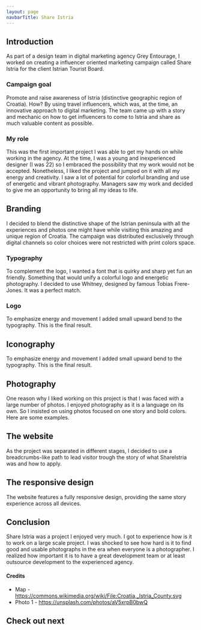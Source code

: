 ```yaml
---
layout: page
navbarTitle: Share Istria
---
```


<TitleSection
  title="Share Istria"
  subtitle="Creative Tourism Campaign"
  accentColor="#47B800"
/>

<HeroSection
  heroImage="stjepangrgic-project-share-istria-cover-image.jpg"
  bgColor="#009FE5"
/>
<!-- 
<Content>
  test
</Content> -->

<ProjectInfo
  period="2014-2015"
  platform="Web, Social media"
  role="Digital Designer"
/>

## Introduction
As part of a design team in digital marketing agency Grey Entourage, I worked on creating a influencer oriented marketing campaign called Share Istria for the client Istrian Tourist Board.

### Campaign goal
Promote and raise awareness of Istria (distinctive geographic region of Croatia). How? By using travel influencers, which was, at the time, an innovative approach to digital marketing. The team came up with a story and mechanic on how to get influencers to come to Istria and share as much valuable content as possible.

### My role
This was the first important project I was able to get my hands on while working in the agency.  At the time, I was a young and inexperienced designer (I was 22) so I embraced the possibility that my work would not be accepted. Nonetheless, I liked the project and jumped on it with all my energy and creativity. I saw a lot of potential for colorful branding and use of energetic and vibrant photography. Managers saw my work and decided to give me an opportunity to bring all my ideas to life.

<div class="grid full-width gradient branding">
  
## Branding
I decided to blend the distinctive shape of the Istrian peninsula with all the experiences and photos one might have while visiting this amazing and unique region of Croatia. The campaign was distributed exclusively through digital channels so color choices were not restricted with print colors space.
<figure class="grid-width fix-img">
  <simg name="stjepangrgic-project-share-istria-idea.jpg" />
</figure>

</div> <!-- Gradiend -->

### Typography
To complement the logo, I wanted a font that is quirky and sharp yet fun an friendly. Something that would unify a colorful logo and energetic photography. I decided to use Whitney, designed by famous Tobias Frere-Jones. It was a perfect match.
<figure class="grid-width fix-img">
  <simg name="stjepangrgic-project-share-istria-typography.jpg" />
</figure>

### Logo
To emphasize energy and movement I added small upward bend to the typography. This is the final result.
<figure class="grid-width fix-img">
  <simg name="stjepangrgic-project-share-istria-logo-dark.jpg" />
</figure>
<figure class="grid-width fix-img">
  <simg name="stjepangrgic-project-share-istria-logo-light.jpg" />
</figure>
<figure class="grid-width fix-img">
  <simg name="stjepangrgic-project-share-istria-logo-line.jpg" />
</figure>

## Iconography
To emphasize energy and movement I added small upward bend to the typography. This is the final result.
<figure class="grid-width fix-img">
  <simg name="stjepangrgic-project-share-istria-icons.jpg" />
</figure>

## Photography
One reason why I liked working on this project is that I was faced with a large number of photos. I enjoyed photography as it is a language on its own. So I insisted on using photos focused on one story and bold colors. Here are some examples.
<figure class="grid-width fix-img">
  <simg name="stjepangrgic-project-share-istria-photography.jpg" />
</figure>

<div class="gradient grid full-width">

## The website
As the project was separated in different stages, I decided to use a breadcrumbs-like path to lead visitor trough the story of what ShareIstria was and how to apply.
<figure class="grid-width fix-img">
  <simg name="stjepangrgic-project-share-istria-website.jpg" />
</figure>

</div> <!-- Gradient -->

<figure class="grid-width fix-img">
  <simg name="stjepangrgic-project-share-istria-website-form.jpg" />
</figure>

## The responsive design
The website features a fully responsive design, providing the same story experience across all devices.
<figure class="grid-width fix-img">
  <simg name="stjepangrgic-project-share-istria-website-responsive.jpg" />
</figure>

<div class="full-width grid conclusion">

## Conclusion
Share Istria was a project I enjoyed very much. I got to experience how is it to work on a large scale project. I was shocked to see how hard is it to find good and usable photographs in the era when everyone is a photographer. I realized how important it is to have a great development team or at least outsource development to the experienced agency.

<div class="credits">

#### Credits
- Map - https://commons.wikimedia.org/wiki/File:Croatia,_Istria_County.svg
- Photo 1 - https://unsplash.com/photos/aV5xrpB0bwQ

</div>


## Check out next

<div class="grid-width next-project">
  <ProjectCard
    url="/work/vibby"
    title="Vibby"
    description="Interactive video platform startup"
    period="2015"
    image="stjepangrgic-vibby-card.png"
    linkText="Read the case study"
    :tags="['Branding', 'Icons', 'Web Application', 'Corporate Site']"
    underlinColor="#2C45BC"/>
</div>
  
</div>

<script>
import slink from '@/theme/components/slink.vue'
import simg from '@/theme/components/simg.vue'
import TitleSection from '@/theme/components/TitleSection.vue'
import HeroSection from '@/theme/components/HeroSection.vue'
import ProjectInfo from '@/theme/components/ProjectInfo.vue'
import Content from '@/theme/components/Content.vue'
import ProjectCard from '@/theme/components/ProjectCard.vue'

export default {
  components: {
    slink, simg, TitleSection, HeroSection, ProjectInfo, Content, ProjectCard
  }
}
</script>
<style lang="stylus" scoped>

.branding
  figure
    margin 0    

/* .project-info {
  font-size: 18px;
  span:last-of-type {
    margin-left: 36px;
  }
}

.credits
  a 
    text-decoration: underline; */

</style>
